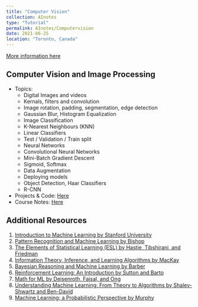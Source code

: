 ```yaml
---
title: "Computer Vision"
collection: AInotes
type: "Tutorial"
permalink: AInotes/Computervision
date: 2021-06-25
location: "Toronto, Canada"
---
```


[More information here](https://cs229.stanford.edu/)

## Computer Vision and Image Processing
- Topics:
    - Digital Images and videos
    - Kernals, filters and convolution
    - Image rotation, padding, segmentation, edge detection
    - Gaussian Blur, Histogram Equalization
    - Image Classification
    - K-Nearest Neighbours (KNN)
    - Linear Classifiers
    - Test / Validation / Train split 
    - Neural Networks
    - Convolutional Neural Networks
    - Mini-Batch Gradient Descent 
    - Sigmoid, Softmax
    - Data Augmentation
    - Deploying models
    - Object Detection, Haar Classifiers 
    - R-CNN
- Projects & Code: [Here](https://github.com/Tahir001/Artificial-Intelligence/tree/main/Computer%20Vision)
- Course Notes: [Here](https://tahirm.notion.site/Computer-Vision-Notes-0133e0339c1d4613b29988c9a4c8d600?pvs=4)

## Additional Resources 

1. [Introduction to Machine Learning by Stanford University](https://cs229.stanford.edu/lectures-spring2022/main_notes.pdf)
2. [Pattern Recognition and Machine Learning by Bishop](https://www.microsoft.com/en-us/research/people/cmbishop/#!prml-book)
3. [The Elements of Statistical Learning (ESL) by Hastie, Tibshirani, and Friedman](https://hastie.su.domains/Papers/ESLII.pdf)
4. [Information Theory, Inference, and Learning Algorithms by MacKay](http://www.inference.org.uk/itila/book.html)
5. [Bayesian Reasoning and Machine Learning by Barber](http://web4.cs.ucl.ac.uk/staff/D.Barber/textbook/090310.pdf)
6. [Reinforcement Learning: An Introduction by Sutton and Barto](http://incompleteideas.net/book/the-book-2nd.html)
7. [Math for ML by Deisenroth, Faisal, and Ong](https://mml-book.github.io/book/mml-book.pdf)
8. [Understanding Machine Learning: From Theory to Algorithms by Shalev-Shwartz and Ben-David](https://www.cs.huji.ac.il/~shais/UnderstandingMachineLearning/understanding-machine-learning-theory-algorithms.pdf)
9. [Machine Learning: a Probabilistic Perspective by Murphy](https://probml.github.io/pml-book/)